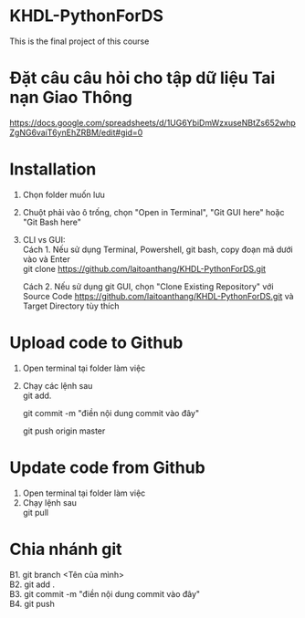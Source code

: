 # KHDL-PythonForDS
 This is the final project of this course

# Đặt câu câu hỏi cho tập dữ liệu Tai nạn Giao Thông
https://docs.google.com/spreadsheets/d/1UG6YbiDmWzxuseNBtZs652whpZgNG6vaiT6ynEhZRBM/edit#gid=0

# Installation
1. Chọn folder muốn lưu
2. Chuột phải vào ô trống, chọn "Open in Terminal", "Git GUI here" hoặc "Git Bash here"
3. CLI vs GUI: <br>
    Cách 1. Nếu sử dụng Terminal, Powershell, git bash, copy đoạn mã dưới vào và Enter <br>
    git clone https://github.com/laitoanthang/KHDL-PythonForDS.git
    
    Cách 2. Nếu sử dụng git GUI, chọn "Clone Existing Repository" với Source Code https://github.com/laitoanthang/KHDL-PythonForDS.git và Target Directory tùy thích

# Upload code to Github
1. Open terminal tại folder làm việc
2. Chạy các lệnh sau <br>
    git add.

    git commit -m "điền nội dung commit vào đây"

    git push origin master
 
# Update code from Github
1. Open terminal tại folder làm việc
2. Chạy lệnh sau <br>
    git pull

# Chia nhánh git
B1. git branch <Tên của mình> <br>
B2. git add . <br>
B3. git commit -m "điền nội dung commit vào đây" <br>
B4. git push<br>
